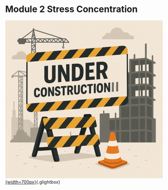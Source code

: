 # Module 2 Stress Concentration

[![Under Construction mit FEM-Bezug](media/under_construction.png){width=700px}](media/under_construction.png "Under Construction"){.glightbox}  

